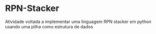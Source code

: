 # RPN-Stacker
Atividade voltada a implementar uma linguagem RPN stacker em python usando uma pilha como estrutura de dados
